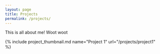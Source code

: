 ```yaml
---
layout: page
title: Projects
permalink: /projects/
---
```


This is all about me! Woot woot

{% include project_thumbnail.md name="Project 1" url="/projects/project1" %}
